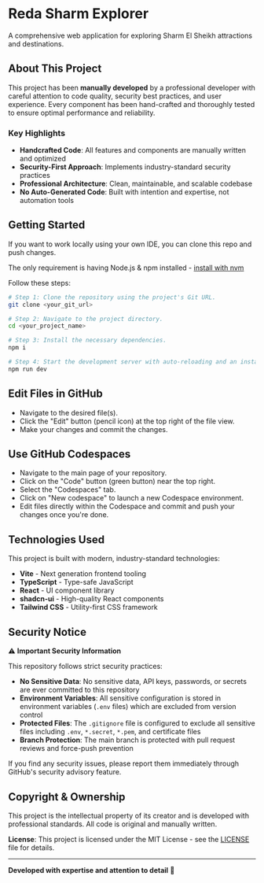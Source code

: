# Reda Sharm Explorer

A comprehensive web application for exploring Sharm El Sheikh attractions and destinations.

## About This Project

This project has been **manually developed** by a professional developer with careful attention to code quality, security best practices, and user experience. Every component has been hand-crafted and thoroughly tested to ensure optimal performance and reliability.

### Key Highlights
- **Handcrafted Code**: All features and components are manually written and optimized
- **Security-First Approach**: Implements industry-standard security practices
- **Professional Architecture**: Clean, maintainable, and scalable codebase
- **No Auto-Generated Code**: Built with intention and expertise, not automation tools

## Getting Started

If you want to work locally using your own IDE, you can clone this repo and push changes.

The only requirement is having Node.js & npm installed - [install with nvm](https://github.com/nvm-sh/nvm#installing-and-updating)

Follow these steps:

```sh
# Step 1: Clone the repository using the project's Git URL.
git clone <your_git_url>

# Step 2: Navigate to the project directory.
cd <your_project_name>

# Step 3: Install the necessary dependencies.
npm i

# Step 4: Start the development server with auto-reloading and an instant preview.
npm run dev
```

## Edit Files in GitHub

- Navigate to the desired file(s).
- Click the "Edit" button (pencil icon) at the top right of the file view.
- Make your changes and commit the changes.

## Use GitHub Codespaces

- Navigate to the main page of your repository.
- Click on the "Code" button (green button) near the top right.
- Select the "Codespaces" tab.
- Click on "New codespace" to launch a new Codespace environment.
- Edit files directly within the Codespace and commit and push your changes once you're done.

## Technologies Used

This project is built with modern, industry-standard technologies:

- **Vite** - Next generation frontend tooling
- **TypeScript** - Type-safe JavaScript
- **React** - UI component library
- **shadcn-ui** - High-quality React components
- **Tailwind CSS** - Utility-first CSS framework

## Security Notice

⚠️ **Important Security Information**

This repository follows strict security practices:

- **No Sensitive Data**: No sensitive data, API keys, passwords, or secrets are ever committed to this repository
- **Environment Variables**: All sensitive configuration is stored in environment variables (`.env` files) which are excluded from version control
- **Protected Files**: The `.gitignore` file is configured to exclude all sensitive files including `.env`, `*.secret`, `*.pem`, and certificate files
- **Branch Protection**: The main branch is protected with pull request reviews and force-push prevention

If you find any security issues, please report them immediately through GitHub's security advisory feature.

## Copyright & Ownership

This project is the intellectual property of its creator and is developed with professional standards. All code is original and manually written.

**License**: This project is licensed under the MIT License - see the [LICENSE](LICENSE) file for details.

---

**Developed with expertise and attention to detail** 🚀
